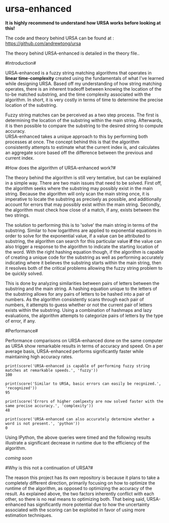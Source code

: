 # ursa-enhanced

**It is highly recommend to understand how URSA works before looking at this!**

The code and theory behind URSA can be found at : https://github.com/andrewtong/ursa

The theory behind URSA-enhanced is detailed in the theory file..

#Introduction#

URSA-enhanced is a fuzzy string matching algorithms that operates in **linear time-complexity** created using the
fundamentals of what I've learned while designing URSA.  Based off my understanding of how string matching operates,
there is an inherent tradeoff between knowing the location of the to-be matched substring, and the time complexity associated
with the algorithm.  In short, it is very costly in terms of time to determine the precise location of the substring.

Fuzzy string matches can be perceived as a two step process.  The first is determining the location of the substring within the main string.  Afterwards, it is then possible to compare the substring to the desired string to compute accuracy.  
URSA-enhanced takes a unique approach to this by performing both processes at once.  The concept behind this is that the
algorithm consistently attempts to estimate what the current index is, and calculates an aggregate score based off the
difference between the previous and current index.

#How does the algorithm of URSA-enhanced work?#

The theory behind the algorithm is still very tentative, but can be explained in a simple way.  There are two main issues
that need to be solved.  First off, the algorithm seeks where the substring may possibly exist in the main string.  Because
the algorithm will only scan the main string once, it is imperative to locate the substring as precisely as possible, and
additionally account for errors that may possibly exist within the main string.  Secondly, the algorithm must check how 
close of a match, if any, exists between the two strings.

The solution to performing this is to 'solve' the main string in terms of the substring.  Similar to how logarithms are 
applied to exponential equations in order to solve for the exponential value, if a value can be attributed to substring,
the algorithm can search for this particular value **if** the value can also trigger a response to the algorithm to indicate
the starting location of the word.  With the right hashing equation though, if the algorithm is capable of creating a unique 
code for the substring as well as performing accurately indicating where it believes the substring starts within the main
string, then it resolves both of the critical problems allowing the fuzzy string problem to be quickly solved.

This is done by analyzing similarities between pairs of letters between the substring and the main string.  A hashing 
equation unique to the letters of the substring allows for any pairs of letters to be hashed into a pair of numbers.  As the
algorithm consistently scans through each pair of numbers, it attempts to guess whether or not the current pair of letters
exists within the substring.  Using a combination of hashmaps and lazy evaluations, the algorithm attempts to categorize 
pairs of letters by the type of error, if any.  

#Performance#

Performance comparisons on URSA-enhanced done on the same computer as URSA show remarkable results in terms of accuracy
and speed.  On a per average basis, URSA-enhanced performs significantly faster while maintaining high accuracy rates.

```
print(score('URSA-enhanced is capable of performing fuzzy string matches at remarkable speeds.', 'fuzzy'))
100
```

```
print(score('Similar to URSA, basic errors can easily be recgnized.', 'recognized'))
95
```

```
print(score('Errors of higher comlpexty are now solved faster with the same precise accuracy.', 'complexity'))
48
```

```
print(score('URSA-enhanced can also accurately determine whether a word is not present.', 'python'))
0
```

Using IPython, the above queries were timed and the following results illustrate a significant decrease in runtime due 
to the efficiency of the algorithm.

*coming soon*

#Why is this not a continuation of URSA?#

The reason this project has its own repository is because it plans to take a completely different direction, primarily 
focusing on how to optimize the runtime of the algorithm, as opposed to optimizing the accuracy of the result.  As explained 
above, the two factors inherently conflict with each other, so there is no real means to optimizing both.  That being said,
URSA-enhanced has significantly more potential due to how the uncertainty associated with the scoring can be exploited
in favor of using more estimation techniques.
      


